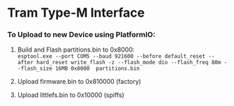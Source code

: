 # Tram Type-M Interface

### To Upload to new Device using PlatformIO: 

1. Build and Flash partitions.bin to 0x8000:   
```esptool.exe --port COM5 --baud 921600 --before default_reset --after hard_reset write_flash -z --flash_mode dio --flash_freq 80m --flash_size 16MB 0x8000  partitions.bin```

2. Upload firmware.bin to 0x810000 (factory)

3. Upload littlefs.bin to 0x10000  (spiffs)

